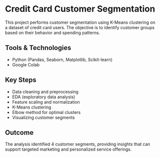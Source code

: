 # Credit Card Customer Segmentation

This project performs customer segmentation using K-Means clustering on a dataset of credit card users. The objective is to identify customer groups based on their behavior and spending patterns.

## Tools & Technologies
- Python (Pandas, Seaborn, Matplotlib, Scikit-learn)
- Google Colab

## Key Steps
- Data cleaning and preprocessing
- EDA (exploratory data analysis)
- Feature scaling and normalization
- K-Means clustering
- Elbow method for optimal clusters
- Visualizing customer segments

## Outcome
The analysis identified 4 customer segments, providing insights that can support targeted marketing and personalized service offerings.
